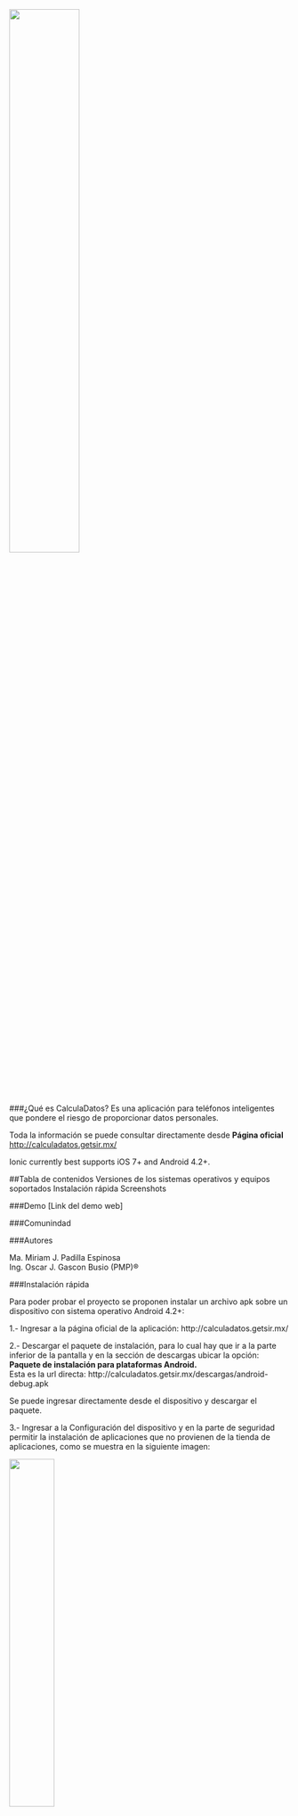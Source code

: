 <img src="http://calculadatos.getsir.mx/descargas/images/logo.png" width="50%">

###¿Qué es CalculaDatos?
Es una aplicación para teléfonos inteligentes que pondere el riesgo de proporcionar datos personales.

Toda la información se puede consultar directamente desde <b>Página oficial</b><a href="http://calculadatos.getsir.mx/" target="_blank"> http://calculadatos.getsir.mx/</a>

Ionic currently best supports iOS 7+ and Android 4.2+.

##Tabla de contenidos
Versiones de los sistemas operativos y equipos soportados
Instalación rápida
Screenshots

###Demo
[Link del demo web]

###Comunindad

###Autores

Ma. Miriam J. Padilla Espinosa<br/>
Ing. Oscar J. Gascon Busio (PMP)®

###Instalación rápida

<p>Para poder probar el proyecto se proponen instalar un archivo apk sobre un dispositivo con sistema operativo Android 4.2+:</p>

<p>1.- Ingresar a la página oficial de la aplicación: http://calculadatos.getsir.mx/</p>

<p>2.- Descargar el paquete de instalación, para lo cual hay que ir a la parte inferior de la pantalla y en la sección de descargas ubicar la opción:  <b>Paquete de instalación para plataformas Android.</b><br/>
Esta es la url directa: http://calculadatos.getsir.mx/descargas/android-debug.apk</p>

<p>Se puede ingresar directamente desde el dispositivo y descargar el paquete.</p>

<p>3.- Ingresar a la Configuración del dispositivo y en la parte de seguridad  permitir la instalación de aplicaciones que no provienen de la tienda de aplicaciones, como se muestra en la siguiente imagen:</p>
<img src="http://calculadatos.getsir.mx/descargas/images/origenesDesconocidos.png" width="40%"/>


<p>4.- Instalar la aplicación.</p>

###Documentación
<a href="https://github.com/prostudy/calculadatos-getsir/wiki/Manual-de-usuario" target="_blank">Manual de usuario</a>

<a href="https://github.com/prostudy/calculadatos-getsir/wiki/Manual-para-el-desarrollador" target="_blank">Manual para el desarrollador</a>

###Preguntas frecuentes
<a href="https://github.com/prostudy/calculadatos-getsir/wiki/Preguntas-frecuentes">Ir</a>

###LICENSE
CalculaDatos is licensed under GNU GENERAL PUBLIC LICENSE. For more information, see the LICENSE file in this repository.
